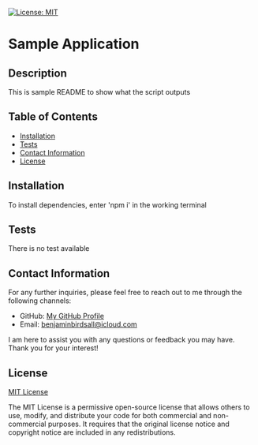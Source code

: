 [![License: MIT](https://img.shields.io/badge/License-MIT-yellow.svg)](https://opensource.org/licenses/MIT)

# Sample Application 
  
## Description
  
This is sample README to show what the script outputs

## Table of Contents

* [Installation](#installation)<br>
* [Tests](#tests)<br>
* [Contact Information](#contact-information)<br>
* [License](#license)

## Installation

To install dependencies, enter 'npm i' in the working terminal



## Tests

There is no test available

## Contact Information

For any further inquiries, please feel free to reach out to me through the following channels:
* GitHub: [My GitHub Profile](https://www.github.com/BenThere6)
* Email: benjaminbirdsall@icloud.com

I am here to assist you with any questions or feedback you may have. Thank you for your interest!

## License 

[MIT License](https://opensource.org/licenses/MIT)

The MIT License is a permissive open-source license that allows others to use, modify, and distribute your code for both commercial and non-commercial purposes. It requires that the original license notice and copyright notice are included in any redistributions.